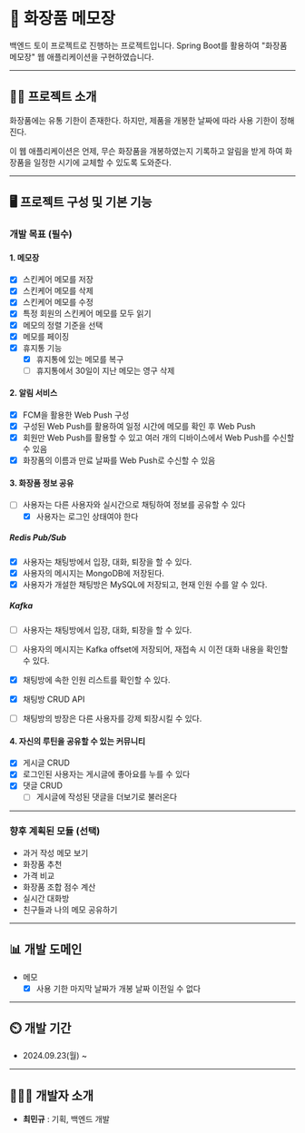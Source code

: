 ﻿# 📝 화장품 메모장

백엔드 토이 프로젝트로 진행하는 프로젝트입니다. Spring Boot를 활용하여 "화장품 메모장" 웹 애플리케이션을 구현하였습니다.

---

## 👨‍🏫 프로젝트 소개

화장품에는 유통 기한이 존재한다. 하지만, 제품을 개봉한 날짜에 따라 사용 기한이 정해진다.

이 웹 애플리케이션은 언제, 무슨 화장품을 개봉하였는지 기록하고 알림을 받게 하여 화장품을 일정한 시기에 교체할 수 있도록 도와준다.

---

## 🖥 프로젝트 구성 및 기본 기능

### 개발 목표 (필수)

#### 1. 메모장
- [x] 스킨케어 메모를 저장
- [x] 스킨케어 메모를 삭제
- [x] 스킨케어 메모를 수정
- [x] 특정 회원의 스킨케어 메모를 모두 읽기
- [x] 메모의 정렬 기준을 선택
- [x] 메모를 페이징
- [x] 휴지통 기능
  - [x] 휴지통에 있는 메모를 복구
  - [ ] 휴지통에서 30일이 지난 메모는 영구 삭제

#### 2. 알림 서비스
- [x] FCM을 활용한 Web Push 구성
- [x] 구성된 Web Push를 활용하여 일정 시간에 메모를 확인 후 Web Push
- [x] 회원만 Web Push를 활용할 수 있고 여러 개의 디바이스에서 Web Push를 수신할 수 있음
- [x] 화장품의 이름과 만료 날짜를 Web Push로 수신할 수 있음

#### 3. 화장품 정보 공유

- [ ] 사용자는 다른 사용자와 실시간으로 채팅하여 정보를 공유할 수 있다
  - [x] 사용자는 로그인 상태여야 한다

##### **Redis Pub/Sub**
- [x] 사용자는 채팅방에서 입장, 대화, 퇴장을 할 수 있다.
- [x] 사용자의 메시지는 MongoDB에 저장된다.
- [x] 사용자가 개설한 채팅방은 MySQL에 저장되고, 현재 인원 수를 알 수 있다.

##### **Kafka**
- [ ] 사용자는 채팅방에서 입장, 대화, 퇴장을 할 수 있다.
- [ ] 사용자의 메시지는 Kafka offset에 저장되어, 재접속 시 이전 대화 내용을 확인할 수 있다.

- [x] 채팅방에 속한 인원 리스트를 확인할 수 있다.
- [x] 채팅방 CRUD API
- [ ] 채팅방의 방장은 다른 사용자를 강제 퇴장시킬 수 있다.

#### 4. 자신의 루틴을 공유할 수 있는 커뮤니티
- [x] 게시글 CRUD
- [x] 로그인된 사용자는 게시글에 좋아요를 누를 수 있다
- [x] 댓글 CRUD
  - [ ] 게시글에 작성된 댓글을 더보기로 불러온다

---

### 향후 계획된 모듈 (선택)
- 과거 작성 메모 보기
- 화장품 추천
- 가격 비교
- 화장품 조합 점수 계산
- 실시간 대화방
- 친구들과 나의 메모 공유하기

---

## 📊 개발 도메인

- 메모
  - [x] 사용 기한 마지막 날짜가 개봉 날짜 이전일 수 없다

---

## ⏲️ 개발 기간

- 2024.09.23(월) ~

---

## 🧑‍🤝‍🧑 개발자 소개

- **최민규** : 기획, 백엔드 개발
